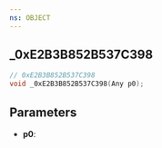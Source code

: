 ```yaml
---
ns: OBJECT
---
```

## _0xE2B3B852B537C398

```c
// 0xE2B3B852B537C398
void _0xE2B3B852B537C398(Any p0);
```

## Parameters
* **p0**:
